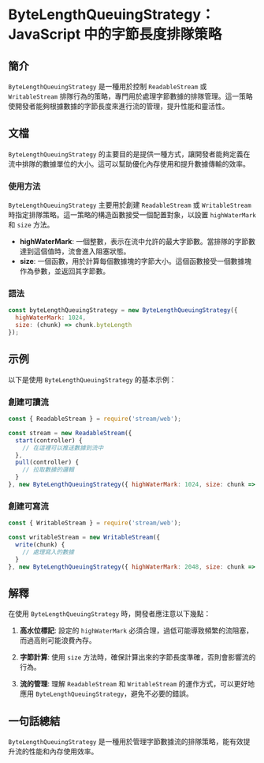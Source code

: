 <!--
Meta Description: # ByteLengthQueuingStrategy：JavaScript 中的字節長度排隊策略 ## 簡介 `ByteLengthQueuingStrategy` 是一種用於控制 `ReadableStream` 或 `WritableStream` 排隊行為的策略，專門用於處理字節數據的排隊管...
Meta Keywords: bytelengthqueuingstrategy, chunk, writablestream, highwatermark, size
-->

# ByteLengthQueuingStrategy：JavaScript 中的字節長度排隊策略

## 簡介
`ByteLengthQueuingStrategy` 是一種用於控制 `ReadableStream` 或 `WritableStream` 排隊行為的策略，專門用於處理字節數據的排隊管理。這一策略使開發者能夠根據數據的字節長度來進行流的管理，提升性能和靈活性。

## 文檔
`ByteLengthQueuingStrategy` 的主要目的是提供一種方式，讓開發者能夠定義在流中排隊的數據單位的大小。這可以幫助優化內存使用和提升數據傳輸的效率。

### 使用方法
`ByteLengthQueuingStrategy` 主要用於創建 `ReadableStream` 或 `WritableStream` 時指定排隊策略。這一策略的構造函數接受一個配置對象，以設置 `highWaterMark` 和 `size` 方法。

- **highWaterMark**: 一個整數，表示在流中允許的最大字節數。當排隊的字節數達到這個值時，流會進入阻塞狀態。
- **size**: 一個函數，用於計算每個數據塊的字節大小。這個函數接受一個數據塊作為參數，並返回其字節數。

### 語法
```javascript
const byteLengthQueuingStrategy = new ByteLengthQueuingStrategy({
  highWaterMark: 1024,
  size: (chunk) => chunk.byteLength
});
```

## 示例
以下是使用 `ByteLengthQueuingStrategy` 的基本示例：

### 創建可讀流
```javascript
const { ReadableStream } = require('stream/web');

const stream = new ReadableStream({
  start(controller) {
    // 在這裡可以推送數據到流中
  },
  pull(controller) {
    // 拉取數據的邏輯
  }
}, new ByteLengthQueuingStrategy({ highWaterMark: 1024, size: chunk => chunk.byteLength }));
```

### 創建可寫流
```javascript
const { WritableStream } = require('stream/web');

const writableStream = new WritableStream({
  write(chunk) {
    // 處理寫入的數據
  }
}, new ByteLengthQueuingStrategy({ highWaterMark: 2048, size: chunk => chunk.byteLength }));
```

## 解釋
在使用 `ByteLengthQueuingStrategy` 時，開發者應注意以下幾點：

1. **高水位標記**: 設定的 `highWaterMark` 必須合理，過低可能導致頻繁的流阻塞，而過高則可能浪費內存。
   
2. **字節計算**: 使用 `size` 方法時，確保計算出來的字節長度準確，否則會影響流的行為。

3. **流的管理**: 理解 `ReadableStream` 和 `WritableStream` 的運作方式，可以更好地應用 `ByteLengthQueuingStrategy`，避免不必要的錯誤。

## 一句話總結
`ByteLengthQueuingStrategy` 是一種用於管理字節數據流的排隊策略，能有效提升流的性能和內存使用效率。